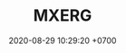 ---
layout: 
permalink: /team/:title.html
categories: subs
maincover: /assets/avatars/female1.webp
vip: /assets/mis/vip.png
sub: /assets/mis/sub.png
gift: /assets/mis/gift.png
founder: /assets/mis/founder.png
tickets: 38
date: 2020-08-29 10:29:20 +0700
title: MXERG

---